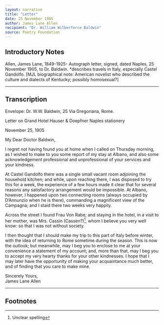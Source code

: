 ```yaml
---
layout: narrative
title: "Letter"
date: 25 November 1905
author: James Lane Allen
recipient: "Dr. William Wilberforce Baldwin"
source: Poetry Foundation
---
```


## Introductory Notes

Allen, James Lane, 1849-1925- Autograph letter, signed, dated Naples, 25 November 1905, to Dr. Baldwin. *describes travels in Italy, especially Castel Gandolfo. [MJL biographical note: American novelist who described the culture and dialects of Kentucky; possibly homosexual?]

***

## Transcription
Envelope: Dr. W.W. Baldwin, 25 Via Gregoriana, Rome.

Letter on Grand Hotel Hauser & Doepfner Naples stationery

November 25, 1905

My Dear Doctor Baldwin,

I regret not having found you at home when I called on Thursday morning, as I wished to make to you some report of my stay at Albano, and also some acknowledgement professional and unprofessional of your services and your kindness.

At Castel Gandolfo there was a single small vacant room adjoining the household kitchen; and while, upon reaching there, I was disposed to try this for a week, the experience of a few hours made it clear that for several reasons any satisfactory arrangement would be impossible. At Albano, however, I happened upon two connecting rooms (always occupied by D’Annunzio when he is there), commanding a magnificent view of the Campagna; and I staid there two weeks very happily.

Across the street I found Frau Von Rabe; and staying in the hotel, in a visit to her mother, was Mrs. Cassin (Cassen?)[^fn1], whom I believe you very well know: so that I was not without society.

I then thought that I should make my trip to this part of Italy before winter, with the idea of returning to Rome sometime during the season. This is now the outlook; but meanwhile, may I beg you to enclose to me at your convenience a statement of my account; and, more than that, may I beg you to accept my very hearty thanks for your other kindnesses. I hope that I may later have the opportunity of making your acquaintance much better, and of finding that you care to make mine.

Sincerely Yours,  
James Lane Allen

---

## Footnotes

[^fn1]: Unclear spelling